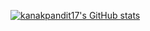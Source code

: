 <a href="https://github.com/kanakpandit17"><img src="https://github-readme-stats.vercel.app/api?username=kanakpandit17&show_icons=true&hide=&count_private=true&title_color=0891b2&text_color=ffffff&icon_color=0891b2&bg_color=1c1917&show_icons=true" alt="kanakpandit17's GitHub stats" /></a>

